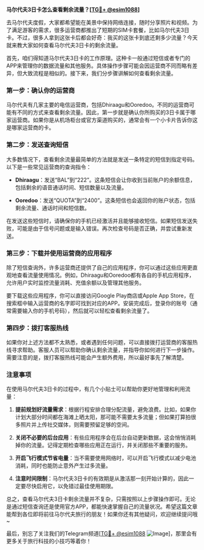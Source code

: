 **马尔代夫3日卡怎么查看剩余流量？[[TG💪+ @esim1088](https://t.me/s/esim1088)]**

去马尔代夫度假，大家都希望能在美景中保持网络连接，随时分享照片和视频。为了满足游客的需求，很多运营商都推出了短期的SIM卡套餐，比如马尔代夫3日卡。不过，很多人拿到这张卡后都会好奇：我买的这张卡到底还剩多少流量？今天就来教大家如何查看马尔代夫3日卡的剩余流量。

首先，咱们得知道马尔代夫3日卡的工作原理。这种卡一般通过短信或者专门的APP来管理你的数据流量和其他服务。具体操作步骤可能会因运营商不同而略有差异，但大致流程是相似的。接下来，我们分步骤讲解如何查看剩余流量。

### 第一步：确认你的运营商

马尔代夫有几家主要的电信运营商，包括Dhiraagu和Ooredoo。不同的运营商可能有不同的方式来查看剩余流量。因此，第一步就是确认你所购买的3日卡属于哪家运营商。如果你是从机场柜台或官方渠道购买的，通常会有一个小卡片告诉你这是哪家运营商的卡。

### 第二步：发送查询短信

大多数情况下，查看剩余流量最简单的方法就是发送一条特定的短信到指定号码。以下是一些常见运营商的查询指令：

- **Dhiraagu**：发送“BAL”到“222”。这条短信会让你收到当前账户的余额信息，包括剩余的语音通话时间、短信数量以及流量。
  
- **Ooredoo**：发送“QUOTA”到“2400”。这条短信也会返回你的账户状态，包括剩余流量、通话时间和短信数。

在发送这些短信时，请确保你的手机已经激活并且能够接收短信。如果短信发送失败，可能是由于信号问题或是输入错误。再次检查号码是否正确，并尝试重新发送。

### 第三步：下载并使用运营商的应用程序

除了短信查询外，许多运营商还提供了自己的应用程序，你可以通过这些应用更直观地查看流量使用情况。例如，Dhiraagu和Ooredoo都有各自的手机应用程序，允许用户实时监控流量消耗、充值余额以及管理其他服务。

要下载这些应用程序，你可以直接访问Google Play商店或Apple App Store，在搜索框中输入运营商的名字即可找到对应的APP。安装完成后，登录你的账号（通常需要输入你的手机号码），然后就可以轻松查看剩余流量了。

### 第四步：拨打客服热线

如果你对上述方法都不太熟悉，或者遇到任何问题，可以直接拨打运营商的客服热线寻求帮助。客服人员可以帮助你确认剩余流量，并指导你如何进行下一步操作。需要注意的是，拨打客服热线可能会产生额外费用，所以最好事先了解清楚。

### 注意事项

在使用马尔代夫3日卡的过程中，有几个小贴士可以帮助你更好地管理和利用流量：

1. **提前规划好流量需求**：根据行程安排合理分配流量，避免浪费。比如，如果你计划大部分时间都在海滩上晒太阳，那可能不需要太多流量；但如果打算拍很多照片并上传社交媒体，则需要预留足够的空间。

2. **关闭不必要的后台应用**：有些应用程序会在后台自动更新数据，这会悄悄消耗掉你的流量。记得定期检查哪些应用正在运行，并关闭那些不重要的服务。

3. **开启飞行模式节省电量**：当不需要使用网络时，可以开启飞行模式以减少电池消耗，同时也能防止意外产生过多流量。

4. **注意时间限制**：马尔代夫3日卡的有效期是从激活那一刻开始计算的，因此一定要尽快启用它，以免错过最佳使用期限。

总之，查看马尔代夫3日卡剩余流量并不复杂，只需按照以上步骤操作即可。无论是通过短信查询还是使用官方APP，都能快速掌握自己的流量状况。希望这篇文章能帮到各位即将前往马尔代夫旅行的朋友！如果你还有其他疑问，欢迎继续提问哦~

最后，别忘了关注我们的Telegram频道[[TG💪+ @esim1088](https://t.me/s/esim1088) ![Image](https://i.postimg.cc/4NQfJmqS/Snipaste-2025-05-13-00-14-12.png)]，那里会有更多关于旅行科技的小技巧等着你！